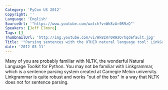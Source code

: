 ```yaml
---
Category: 'PyCon US 2012'
Copyright: ''
Language: 'English'
SourceUrl: '"https://www.youtube.com/watch?v=Wk8zAr0R9zQ"'
Speakers: [Jeff Elmore]
Tags: []
ThumbnailUrl: 'http://img.youtube.com/vi/Wk8zAr0R9zQ/hqdefault.jpg'
Title: '"Parsing sentences with the OTHER natural language tool: LinkGrammar"'
date: '2012-03-11'
---
```

Many of you are probably familiar with NLTK, the wonderful Natural Language
Toolkit for Python. You may not be familiar with Linkgrammar, which is a
sentence parsing system created at Carnegie Melon university. Linkgrammar is
quite robust and works "out of the box" in a way that NLTK does not for
sentence parsing.

